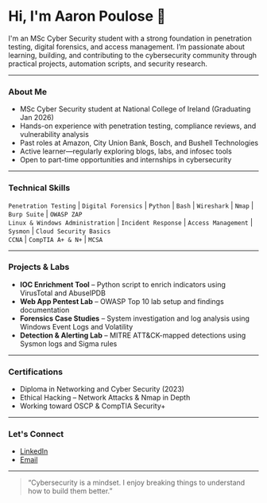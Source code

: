 # Hi, I'm Aaron Poulose 👋

I'm an MSc Cyber Security student with a strong foundation in penetration testing, digital forensics, and access management. I’m passionate about learning, building, and contributing to the cybersecurity community through practical projects, automation scripts, and security research.

---

### About Me
- MSc Cyber Security student at National College of Ireland (Graduating Jan 2026)
- Hands-on experience with penetration testing, compliance reviews, and vulnerability analysis
- Past roles at Amazon, City Union Bank, Bosch, and Bushell Technologies
- Active learner—regularly exploring blogs, labs, and infosec tools
- Open to part-time opportunities and internships in cybersecurity

---

### Technical Skills
`Penetration Testing` | `Digital Forensics` | `Python` | `Bash` | `Wireshark` | `Nmap` | `Burp Suite` | `OWASP ZAP`  
`Linux & Windows Administration` | `Incident Response` | `Access Management` | `Sysmon` | `Cloud Security Basics`  
`CCNA` | `CompTIA A+ & N+` | `MCSA`

---

### Projects & Labs 
- **IOC Enrichment Tool** – Python script to enrich indicators using VirusTotal and AbuseIPDB
- **Web App Pentest Lab** – OWASP Top 10 lab setup and findings documentation
- **Forensics Case Studies** – System investigation and log analysis using Windows Event Logs and Volatility
- **Detection & Alerting Lab** – MITRE ATT&CK-mapped detections using Sysmon logs and Sigma rules

---

### Certifications
- Diploma in Networking and Cyber Security (2023)
- Ethical Hacking – Network Attacks & Nmap in Depth
- Working toward OSCP & CompTIA Security+

---

### Let's Connect
- [LinkedIn](https://www.linkedin.com/in/aaron-poulose/)
- [Email](mailto:aaronpaulose.n@gmail.com)

---

> “Cybersecurity is a mindset. I enjoy breaking things to understand how to build them better.”
